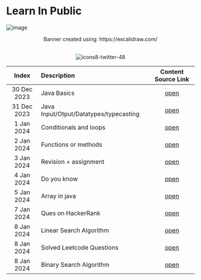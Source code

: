 # Learn In Public
![image](https://github.com/KshitizRana/DailyQuest/assets/93457779/1e8fb507-57af-4518-8dc4-8d3468daeef2)

<div align="center">
  Banner created using: https://excalidraw.com/
</div>

<br>

<div align="center">
  
  ![icons8-twitter-48](https://github.com/shubhsharma19/LearnInPublic/assets/69891912/399c0d7f-428b-48d6-a5f9-05895e3bc4d9)
  
</div>

<div align="center">

|Index| Description | Content Source Link |
|:--:|:-------------|:------------------:|
|30 Dec 2023|Java Basics|[open](https://twitter.com/Kshitiztwt/status/1741050754046242957)|
|31 Dec 2023|Java Input/Otput/Datatypes/typecasting|[open](https://twitter.com/Kshitiztwt/status/1741480710316212511)|
|1 Jan 2024|Conditionals and loops|[open](https://twitter.com/Kshitiztwt/status/1741873190643589286)|
|2 Jan 2024|Functions or methods|[open](https://twitter.com/Kshitiztwt/status/1742235266742469014)|
|3 Jan 2024|Revision + assignment|[open](https://twitter.com/Kshitiztwt/status/1742617601707000055)|
|4 Jan 2024|Do you know|[open](https://twitter.com/Kshitiztwt/status/1742959214253809860)|
|5 Jan 2024|Array in java|[open](https://twitter.com/Kshitiztwt/status/1743323790858158437)|
|7 Jan 2024|Ques on HackerRank|[open](https://twitter.com/Kshitiztwt/status/1743708677918376271)|
|8 Jan 2024|Linear Search Algorithm|[open](https://twitter.com/Kshitiztwt/status/1744420378951250340)|
|8 Jan 2024|Solved Leetcode Questions|[open](https://twitter.com/Kshitiztwt/status/1744792666741543319)|
|8 Jan 2024|Binary Search Algorithm|[open](https://twitter.com/Kshitiztwt/status/1745163196275560666)|
